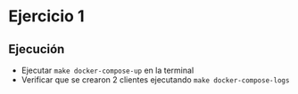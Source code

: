 # Ejercicio 1

## Ejecución
- Ejecutar `make docker-compose-up` en la terminal
- Verificar que se crearon 2 clientes ejecutando `make docker-compose-logs`